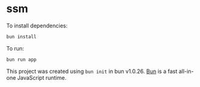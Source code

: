 # ssm

To install dependencies:

```bash
bun install
```

To run:

```bash
bun run app
```

This project was created using `bun init` in bun v1.0.26. [Bun](https://bun.sh) is a fast all-in-one JavaScript runtime.
